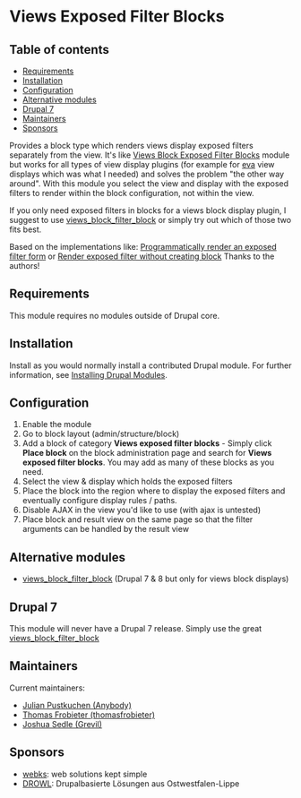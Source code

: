 # Views Exposed Filter Blocks <!-- omit in toc -->


## Table of contents <!-- omit in toc -->

- [Requirements](#requirements)
- [Installation](#installation)
- [Configuration](#configuration)
- [Alternative modules](#alternative-modules)
- [Drupal 7](#drupal-7)
- [Maintainers](#maintainers)
- [Sponsors](#sponsors)


Provides a block type which renders views display exposed filters separately
from the view.
It's like [Views Block Exposed Filter Blocks](https://www.drupal.org/project/views_block_filter_block)
module but works for all types of view display plugins (for example for
[eva](https://www.drupal.org/project/eva) view displays which was what I needed)
and solves the problem "the other way around". With this module you select the
view and display with the exposed filters to render within the block
configuration, not within the view.

If you only need exposed filters in blocks for a views block display
plugin, I suggest to use [views_block_filter_block](
<https://www.drupal.org/project/views\_block\_filter_block>) or simply try
out which of those two fits best.

Based on the implementations like: [Programmatically render an exposed filter form](
<https://blog.werk21.de/en/2017/03/08/programmatically-render-exposed-filter-form>)
or [Render exposed filter without creating block](https://drupal.stackexchange.com/questions/236576/render-exposed-filter-without-creating-block)
Thanks to the authors!


## Requirements

This module requires no modules outside of Drupal core.


## Installation

Install as you would normally install a contributed Drupal module. For further
information, see
[Installing Drupal Modules](https://www.drupal.org/docs/extending-drupal/installing-drupal-modules).


## Configuration

1. Enable the module
1. Go to block layout (admin/structure/block)
1. Add a block of category **Views exposed filter blocks** - Simply click
    **Place block** on the block administration page and search for
    **Views exposed filter blocks**. You may add as many of these blocks
    as you need.
1. Select the view & display which holds the exposed filters
1. Place the block into the region where to display the exposed filters
    and eventually configure display rules / paths.
1. Disable AJAX in the view you'd like to use (with ajax is untested)
1. Place block and result view on the same page so that the filter arguments
    can be handled by the result view


## Alternative modules

- [views_block_filter_block](https://www.drupal.org/project/views\_block\_filter_block)
(Drupal 7 & 8 but only for views block displays)


## Drupal 7

This module will never have a Drupal 7 release.
Simply use the great [views_block_filter_block](https://www.drupal.org/project/views\_block\_filter_block)


## Maintainers

Current maintainers:

- [Julian Pustkuchen (Anybody)](<https://www.drupal.org/u/anybody>)
- [Thomas Frobieter (thomasfrobieter)](<https://www.drupal.org/u/thomasfrobieter>)
- [Joshua Sedle (Grevil)](<https://www.drupal.org/u/grevil>)


## Sponsors

- [webks](https://www.webks.de/): web solutions kept simple
- [DROWL](https://www.drowl.de/): Drupalbasierte Lösungen aus Ostwestfalen-Lippe
